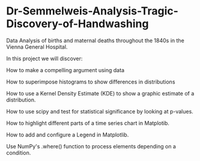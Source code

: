 # Dr-Semmelweis-Analysis-Tragic-Discovery-of-Handwashing
Data Analysis of births and maternal deaths throughout the 1840s in the Vienna  General Hospital.



In this project we will discover:

How to make a compelling argument using data

How to superimpose histograms to show differences in distributions

How to use a Kernel Density Estimate (KDE) to show a graphic estimate of a distribution.

How to use scipy and test for statistical significance by looking at p-values.

How to highlight different parts of a time series chart in Matplotib.

How to add and configure a Legend in Matplotlib.

Use NumPy's .where() function to process elements depending on a condition.
